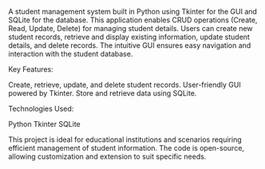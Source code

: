 A student management system built in Python using Tkinter for the GUI and SQLite for the database. This application enables CRUD operations (Create, Read, Update, Delete) for managing student details. Users can create new student records, retrieve and display existing information, update student details, and delete records. The intuitive GUI ensures easy navigation and interaction with the student database.

Key Features:

Create, retrieve, update, and delete student records.
User-friendly GUI powered by Tkinter.
Store and retrieve data using SQLite.

Technologies Used:

Python
Tkinter
SQLite

This project is ideal for educational institutions and scenarios requiring efficient management of student information. The code is open-source, allowing customization and extension to suit specific needs.
